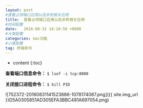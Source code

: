 ```yaml
---
layout: post
#查看占领端口应用以及杀死相关应用
title:  查看占领端口应用以及杀死相关应用
#时间配置
date:   2016-08-31 14:16:50 +0800
#大类配置
categories: mac功能
#小类配置
tag: 终端命令
---
```


* content
{:toc}

**查看端口信息命令：** `$ lsof -i tcp:8000`

**关闭接口进程命令：** `$ kill PID`

![752372-20160831141523886-1078174087.png]({{ site.img_url }}D5A0305851AD305EFA3BBC481A697054.png)